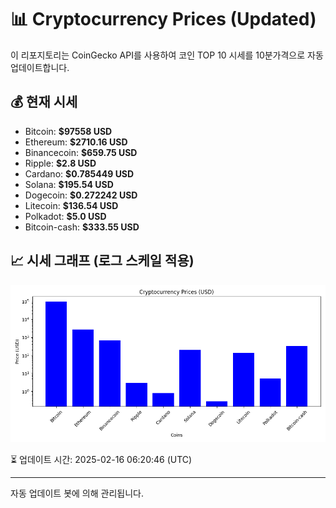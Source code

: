 
# 📊 Cryptocurrency Prices (Updated)

이 리포지토리는 CoinGecko API를 사용하여 코인 TOP 10 시세를 10분가격으로 자동 업데이트합니다.

## 💰 현재 시세
- Bitcoin: **$97558 USD**
- Ethereum: **$2710.16 USD**
- Binancecoin: **$659.75 USD**
- Ripple: **$2.8 USD**
- Cardano: **$0.785449 USD**
- Solana: **$195.54 USD**
- Dogecoin: **$0.272242 USD**
- Litecoin: **$136.54 USD**
- Polkadot: **$5.0 USD**
- Bitcoin-cash: **$333.55 USD**

## 📈 시세 그래프 (로그 스케일 적용)
![Crypto Prices](crypto_prices.png)

⏳ 업데이트 시간: 2025-02-16 06:20:46 (UTC)

---
자동 업데이트 봇에 의해 관리됩니다.
